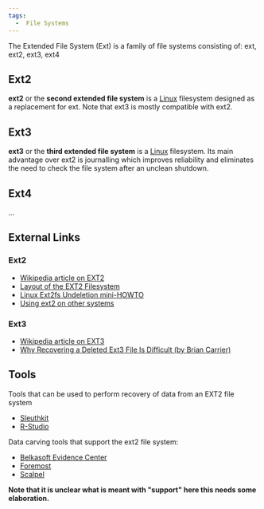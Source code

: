 ```yaml
---
tags:
  -  File Systems
---
```

The Extended File System (Ext) is a family of file systems consisting
of: ext, ext2, ext3, ext4

## Ext2

**ext2** or the **second extended file system** is a
[Linux](linux.md) filesystem designed as a replacement for ext.
Note that ext3 is mostly compatible with ext2.

## Ext3

**ext3** or the **third extended file system** is a
[Linux](linux.md) filesystem. Its main advantage over ext2 is
journalling which improves reliability and eliminates the need to check
the file system after an unclean shutdown.

## Ext4

...

## External Links

### Ext2

- [Wikipedia article on EXT2](http://en.wikipedia.org/wiki/Ext2)
- [Layout of the EXT2
  Filesystem](http://www.nongnu.org./ext2-doc/ext2.html)
- [Linux Ext2fs Undeletion
  mini-HOWTO](http://fedora.linuxsir.org/doc/ext2undelete/Ext2fs-Undeletion.html)
- [Using ext2 on other
  systems](http://unixsadm.blogspot.com/2007/11/ext2-filesystem-for-linux-and-solaris.html)

### Ext3

- [Wikipedia article on EXT3](http://en.wikipedia.org/wiki/Ext3)
- [Why Recovering a Deleted Ext3 File Is Difficult (by Brian
  Carrier)](http://linux.sys-con.com/node/117909)

## Tools

Tools that can be used to perform recovery of data from an EXT2 file
system

- [Sleuthkit](sleuthkit.md)
- [R-Studio](r-studio.md)

Data carving tools that support the ext2 file system:

- [Belkasoft Evidence Center](belkasoft.md)
- [Foremost](foremost.md)
- [Scalpel](scalpel.md)

<b>Note that it is unclear what is meant with "support" here this needs
some elaboration.</b>

